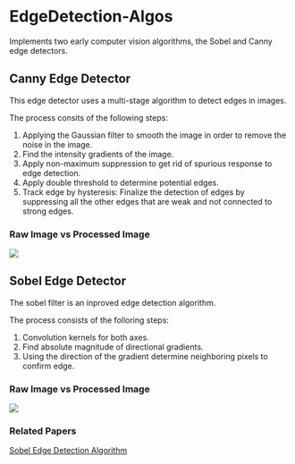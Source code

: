 # EdgeDetection-Algos
Implements two early computer vision algorithms, the Sobel and Canny edge detectors. 

## Canny Edge Detector

This edge detector uses a multi-stage algorithm to detect edges in images. 

The process consits of the following steps:
1. Applying the Gaussian filter to smooth the image in order to remove the noise in the image.
2. Find the intensity gradients of the image.
3. Apply non-maximum suppression to get rid of spurious response to edge detection.
4. Apply double threshold to determine potential edges.
5. Track edge by hysteresis: Finalize the detection of edges by suppressing all the other edges that are weak and not connected to strong edges.

### Raw Image vs Processed Image
![](https://upload.wikimedia.org/wikipedia/commons/2/20/%C3%84%C3%A4retuvastuse_n%C3%A4ide.png)

## Sobel Edge Detector

The sobel filter is an inproved edge detection algorithm.

The process consists of the folloring steps:
1. Convolution kernels for both axes.
2. Find absolute magnitude of directional gradients.
3. Using the direction of the gradient determine neighboring pixels to confirm edge.

### Raw Image vs Processed Image
![](https://cmmlin2016.files.wordpress.com/2013/11/sobel_result.jpg)


### Related Papers
[Sobel Edge Detection Algorithm](https://pdfs.semanticscholar.org/6bca/fdf33445585966ee6fb3371dd1ce15241a62.pdf)
